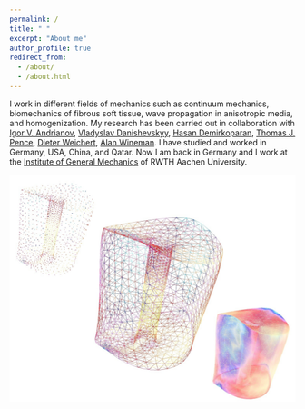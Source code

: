 ```yaml
---
permalink: /
title: " "
excerpt: "About me"
author_profile: true
redirect_from: 
  - /about/
  - /about.html
---
```


I work in different fields of mechanics such as continuum mechanics, biomechanics of fibrous soft tissue, wave propagation in anisotropic media, and homogenization. My research has been carried out in collaboration with
[Igor V. Andrianov](https://scholar.google.com/citations?user=4BW4P2AAAAAJ&hl=en),
[Vladyslav Danishevskyy](https://scholar.google.com/citations?user=1r-_5HwAAAAJ&hl=en),
[Hasan Demirkoparan](https://www.qatar.cmu.edu/directory/hasan-demirkoparan/),
[Thomas J. Pence](https://www.egr.msu.edu/~pence/),
[Dieter Weichert](https://de.wikipedia.org/wiki/Dieter_Weichert),
[Alan Wineman](https://me.engin.umich.edu/people/faculty/alan-wineman).
I have studied and worked in Germany, USA, China, and Qatar. Now I am back in Germany and I work at the [Institute of General Mechanics](https://www.iam.rwth-aachen.de/) of RWTH Aachen University.

![Cervix](/images/NEWDIAG2Neg.jpg)



